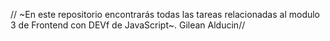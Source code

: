 // ~En este repositorio encontrarás todas las tareas relacionadas al modulo 3 de Frontend con DEVf de JavaScript~. Gilean Alducin//
